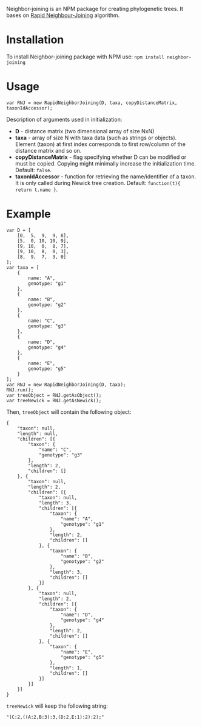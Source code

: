 Neighbor-joining is an NPM package for creating phylogenetic trees. It bases on [Rapid Neighbour-Joining](http://pure.au.dk/ws/files/19821675/rapidNJ.pdf) algorithm.

# Installation

To install Neighbor-joining package with NPM use: `npm install neighbor-joining`

# Usage

```
var RNJ = new RapidNeighborJoining(D, taxa, copyDistanceMatrix, taxonIdAccessor);
```
Description of arguments used in initialization:
* **D** - distance matrix (two dimensional array of size NxN)
* **taxa** - array of size N with taxa data (such as strings or objects). Element (taxon) at first index corresponds to first row/column of the distance matrix and so on.
* **copyDistanceMatrix** - flag specifying whether D can be modified or must be copied. Copying might minimally increase the initialization time. Default: `false`.
* **taxonIdAccessor** - function for retrieving the name/identifier of a taxon. It is only called during Newick tree creation. Default: `function(t){ return t.name }`.

# Example
```
var D = [
    [0,  5,  9,  9, 8],
    [5,  0, 10, 10, 9],
    [9, 10,  0,  8, 7],
    [9, 10,  8,  0, 3],
    [8,  9,  7,  3, 0]
];
var taxa = [
    {
        name: "A",
        genotype: "g1"
    },
    {
        name: "B",
        genotype: "g2"
    },
    {
        name: "C",
        genotype: "g3"
    },
    {
        name: "D",
        genotype: "g4"
    },
    {
        name: "E",
        genotype: "g5"
    }
];
var RNJ = new RapidNeighborJoining(D, taxa);
RNJ.run();
var treeObject = RNJ.getAsObject();
var treeNewick = RNJ.getAsNewick();
```

Then, `treeObject` will contain the following object:
```
{
    "taxon": null,
    "length": null,
    "children": [{
        "taxon": {
            "name": "C",
            "genotype": "g3"
        },
        "length": 2,
        "children": []
    }, {
        "taxon": null,
        "length": 2,
        "children": [{
            "taxon": null,
            "length": 3,
            "children": [{
                "taxon": {
                    "name": "A",
                    "genotype": "g1"
                },
                "length": 2,
                "children": []
            }, {
                "taxon": {
                    "name": "B",
                    "genotype": "g2"
                },
                "length": 3,
                "children": []
            }]
        }, {
            "taxon": null,
            "length": 2,
            "children": [{
                "taxon": {
                    "name": "D",
                    "genotype": "g4"
                },
                "length": 2,
                "children": []
            }, {
                "taxon": {
                    "name": "E",
                    "genotype": "g5"
                },
                "length": 1,
                "children": []
            }]
        }]
    }]
}
```
`treeNewick` will keep the following string:
```
"(C:2,((A:2,B:3):3,(D:2,E:1):2):2);"
```